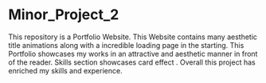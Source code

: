# Minor_Project_2
This repository is a Portfolio Website. This Website contains many aesthetic title animations along with a incredible loading page in the starting. This Portfolio showcases my works in an attractive and aesthetic manner in front of the reader. Skills section showcases card effect . Overall this project has enriched my skills and experience.
